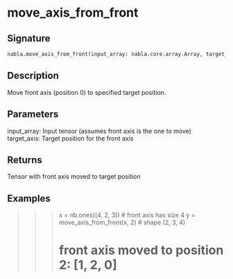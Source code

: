 # move_axis_from_front

## Signature

```python
nabla.move_axis_from_front(input_array: nabla.core.array.Array, target_axis: int) -> nabla.core.array.Array
```

## Description

Move front axis (position 0) to specified target position.

Parameters
----------
input_array: Input tensor (assumes front axis is the one to move)
target_axis: Target position for the front axis

Returns
-------
Tensor with front axis moved to target position

Examples
--------
>>> x = nb.ones((4, 2, 3))  # front axis has size 4
>>> y = move_axis_from_front(x, 2)  # shape (2, 3, 4)
>>> # front axis moved to position 2: [1, 2, 0]

